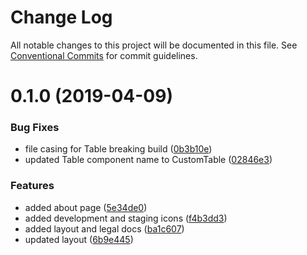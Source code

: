 # Change Log

All notable changes to this project will be documented in this file.
See [Conventional Commits](https://conventionalcommits.org) for commit guidelines.

# 0.1.0 (2019-04-09)


### Bug Fixes

* file casing for Table breaking build ([0b3b10e](https://github.com/spherehq/sphere/commit/0b3b10e))
* updated Table component name to CustomTable ([02846e3](https://github.com/spherehq/sphere/commit/02846e3))


### Features

* added about page ([5e34de0](https://github.com/spherehq/sphere/commit/5e34de0))
* added development and staging icons ([f4b3dd3](https://github.com/spherehq/sphere/commit/f4b3dd3))
* added layout and legal docs ([ba1c607](https://github.com/spherehq/sphere/commit/ba1c607))
* updated layout ([6b9e445](https://github.com/spherehq/sphere/commit/6b9e445))
